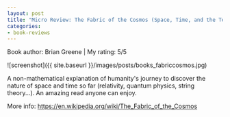 ```yaml
---
layout: post
title: "Micro Review: The Fabric of the Cosmos (Space, Time, and the Texture of Reality) (Book)"
categories:
- book-reviews
---
```


<p>Book author: Brian Greene | My rating: 5/5</p>


![screenshot]({{ site.baseurl }}/images/posts/books_fabriccosmos.jpg)


<p>A non-mathematical explanation of humanity's journey to discover the nature of space and time so far (relativity, quantum physics, string theory...). An amazing read anyone can enjoy.</p>
<p>More info: <a href="https://en.wikipedia.org/wiki/The_Fabric_of_the_Cosmos">https://en.wikipedia.org/wiki/The_Fabric_of_the_Cosmos</a><p>

